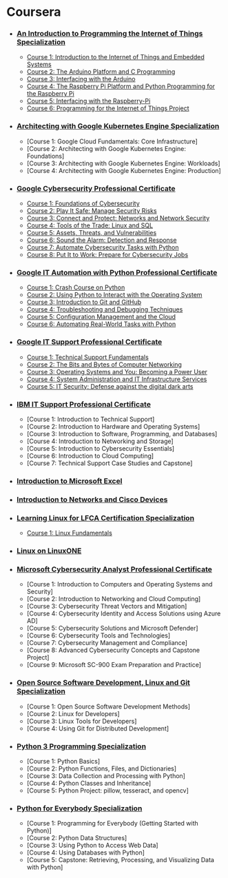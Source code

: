 # Coursera

 - ### [An Introduction to Programming the Internet of Things Specialization](An-Introduction-to-Programming-the-Internet-of-Things-Specialization/README.md)
    - [Course 1: Introduction to the Internet of Things and Embedded Systems](An-Introduction-to-Programming-the-Internet-of-Things-Specialization/c1-Introduction-to-the-Internet-of-Things-and-Embedded-Systems/README.md)
    - [Course 2: The Arduino Platform and C Programming](An-Introduction-to-Programming-the-Internet-of-Things-Specialization/c2-The-Arduino-Platform-and-C-Programming/README.md)
    - [Course 3: Interfacing with the Arduino](An-Introduction-to-Programming-the-Internet-of-Things-Specialization/c3-Interfacing-with-the-Arduino/README.md)
    - [Course 4: The Raspberry Pi Platform and Python Programming for the Raspberry Pi](An-Introduction-to-Programming-the-Internet-of-Things-Specialization/c4-The-Raspberry-Pi-Platform-and-Python/README.md)
    - [Course 5: Interfacing with the Raspberry-Pi](An-Introduction-to-Programming-the-Internet-of-Things-Specialization/c5-Interfacing-with-the-Raspberry-Pi/README.md)
    - [Course 6: Programming for the Internet of Things Project](An-Introduction-to-Programming-the-Internet-of-Things-Specialization/c6-Programming-for-the-Internet-of-Things-Project/README.md)
- ### [Architecting with Google Kubernetes Engine Specialization](Architecting-with-Google-Kubernetes-Engine-Specialization)
    - [Course 1: Google Cloud Fundamentals: Core Infrastructure]
    - [Course 2: Architecting with Google Kubernetes Engine: Foundations]
    - [Course 3: Architecting with Google Kubernetes Engine: Workloads]
    - [Course 4: Architecting with Google Kubernetes Engine: Production]
- ### [Google Cybersecurity Professional Certificate](Google-Cybersecurity-Professional-Certificate/README.md)
    - [Course 1: Foundations of Cybersecurity](Google-Cybersecurity-Professional-Certificate/c1-Foundations-of-Cybersecurity/README.md)
    - [Course 2: Play It Safe: Manage Security Risks](Google-Cybersecurity-Professional-Certificate/c2-Play-It-Safe-Manage-Security-Risks/README.md)
    - [Course 3: Connect and Protect: Networks and Network Security](Google-Cybersecurity-Professional-Certificate/c3-Connect-and-Protect-Networks-and-Network-Security/README.md)
    - [Course 4: Tools of the Trade: Linux and SQL](Google-Cybersecurity-Professional-Certificate/c4-Tools-of-the-Trade-Linux-and-SQL/README.md)
    - [Course 5: Assets, Threats, and Vulnerabilities](Google-Cybersecurity-Professional-Certificate/c5-Assets-Threats-and-Vulnerabilities/README.md)
    - [Course 6: Sound the Alarm: Detection and Response](Google-Cybersecurity-Professional-Certificate/c6-Sound-the-Alarm-Detection-and-Response/README.md)
    - [Course 7: Automate Cybersecurity Tasks with Python](Google-Cybersecurity-Professional-Certificate/c7-Automate-Cybersecurity-Tasks-with-Python/README.md)
    - [Course 8: Put It to Work: Prepare for Cybersecurity Jobs](Google-Cybersecurity-Professional-Certificate/c8-Put-It-to-Work-Prepare-for-Cybersecurity-Jobs/README.md)

- ### [Google IT Automation with Python Professional Certificate](Google-IT-Automation-with-Python-Specialization/README.md)
    - [Course 1: Crash Course on Python](Google-IT-Automation-with-Python-Specialization/c1-Crash-Course-on-Python/README.md)
    - [Course 2: Using Python to Interact with the Operating System](Google-IT-Automation-with-Python-Specialization/c2-Using-Python-to-Interact-with-the-Operating-System/README.md)
    - [Course 3: Introduction to Git and GitHub](Google-IT-Automation-with-Python-Specialization/c3-Introduction-to-Git-and-GitHub/README.md)
    - [Course 4: Troubleshooting and Debugging Techniques](Google-IT-Automation-with-Python-Specialization/c4-Troubleshooting-and-Debugging-Techniques/README.md)
    - [Course 5: Configuration Management and the Cloud](Google-IT-Automation-with-Python-Specialization/c5-Configuration-Management-and-the-Cloud/README.md)
    - [Course 6: Automating Real-World Tasks with Python](Google-IT-Automation-with-Python-Specialization/c6-Automating-Real-World-Tasks-with-Python/README.md)
- ### [Google IT Support Professional Certificate](Google-IT-Support-Specialization/README.md)
    - [Course 1: Technical Support Fundamentals](Google-IT-Support-Specialization/c1-Technical-Support-Fundamentals/README.md)
    - [Course 2: The Bits and Bytes of Computer Networking](Google-IT-Support-Specialization/c2-The-Bits-and-Bytes-of-Computer-Networking/README.md)
    - [Course 3: Operating Systems and You: Becoming a Power User](Google-IT-Support-Specialization/c3-Operating-Systems-and-You-Becoming-a-Power-User/README.md)
    - [Course 4: System Administration and IT Infrastructure Services](Google-IT-Support-Specialization/c4-System-Administration-and-IT-Infrastructure-Services/README.md)
    - [Course 5: IT Security: Defense against the digital dark arts](Google-IT-Support-Specialization/c5-IT-Security-Defense-against-the-digital-dark-arts/README.md)
- ### [IBM IT Support Professional Certificate](IBM-IT-Support-Specialization)
    - [Course 1: Introduction to Technical Support]
    - [Course 2: Introduction to Hardware and Operating Systems]
    - [Course 3: Introduction to Software, Programming, and Databases]
    - [Course 4: Introduction to Networking and Storage]
    - [Course 5: Introduction to Cybersecurity Essentials]
    - [Course 6: Introduction to Cloud Computing]
    - [Course 7: Technical Support Case Studies and Capstone]
- ### [Introduction to Microsoft Excel](Introduction-to-Microsoft-Excel/README.md)
- ### [Introduction to Networks and Cisco Devices](Introduction-to-Networks-and-Cisco-Devices/README.md)
- ### [Learning Linux for LFCA Certification Specialization](Learning-Linux-for-LFCA-Certification-Specialization)
    - [Course 1: Linux Fundamentals](Learning-Linux-for-LFCA-Certification-Specialization/c1-Linux-Fundamentals)
- ### [Linux on LinuxONE](Linux-on-LinuxONE)
- ### [Microsoft Cybersecurity Analyst Professional Certificate](Microsoft-Cybersecurity-Analyst-Professional-Certificate)
    - [Course 1: Introduction to Computers and Operating Systems and Security]
    - [Course 2: Introduction to Networking and Cloud Computing]
    - [Course 3: Cybersecurity Threat Vectors and Mitigation]
    - [Course 4: Cybersecurity Identity and Access Solutions using Azure AD]
    - [Course 5: Cybersecurity Solutions and Microsoft Defender]
    - [Course 6: Cybersecurity Tools and Technologies]
    - [Course 7: Cybersecurity Management and Compliance]
    - [Course 8: Advanced Cybersecurity Concepts and Capstone Project]
    - [Course 9: Microsoft SC-900 Exam Preparation and Practice]
- ### [Open Source Software Development, Linux and Git Specialization](Open-Source-Software-Development-Linux-and-Git-Specialization)
    - [Course 1: Open Source Software Development Methods]
    - [Course 2: Linux for Developers]
    - [Course 3: Linux Tools for Developers]
    - [Course 4: Using Git for Distributed Development]
- ### [Python 3 Programming Specialization](Python-3-Programming-Specialization)
    - [Course 1: Python Basics]
    - [Course 2: Python Functions, Files, and Dictionaries]
    - [Course 3: Data Collection and Processing with Python]
    - [Course 4: Python Classes and Inheritance]
    - [Course 5: Python Project: pillow, tesseract, and opencv]
- ### [Python for Everybody Specialization](Python-for-Everybody-Specialization)
    - [Course 1: Programming for Everybody (Getting Started with Python)]
    - [Course 2: Python Data Structures]
    - [Course 3: Using Python to Access Web Data]
    - [Course 4: Using Databases with Python]
    - [Course 5: Capstone: Retrieving, Processing, and Visualizing Data with Python]
